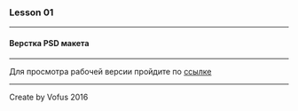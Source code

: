 ### Lesson 01
***
#### Верстка PSD макета

***

Для просмотра рабочей версии пройдите по [ссылке](http://vofus.ru/training_lesson_01)

***

Create by Vofus 2016
